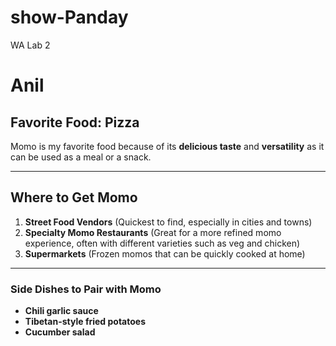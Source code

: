 # show-Panday
WA  Lab 2

# Anil

## Favorite Food: Pizza

Momo is my favorite food because of its  **delicious taste** and **versatility** as it can be used as a meal or a snack.

<hr>

## Where to Get Momo

1. **Street Food Vendors** (Quickest to find, especially in cities and towns)
2. **Specialty Momo Restaurants** (Great for a more refined momo experience, often with different varieties such as veg and chicken)
3. **Supermarkets** (Frozen momos that can be quickly cooked at home)

<hr>

### Side Dishes to Pair with Momo

- **Chili garlic sauce**
- **Tibetan-style fried potatoes**
- **Cucumber salad**

